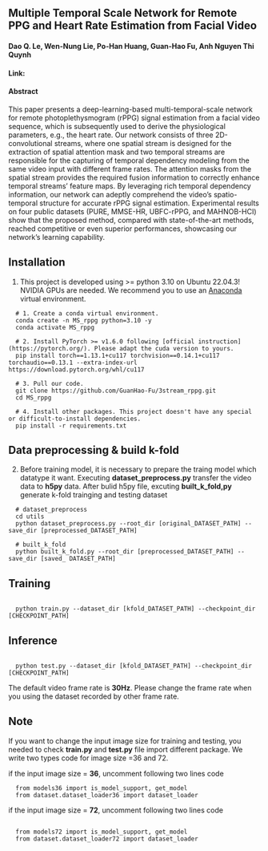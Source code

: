 
## Multiple Temporal Scale Network for Remote PPG and Heart Rate Estimation from Facial Video
#### Dao Q. Le, Wen-Nung Lie, Po-Han Huang, Guan-Hao Fu, Anh Nguyen Thi Quynh

#### Link: 

#### Abstract

This paper presents a deep-learning-based multi-temporal-scale network for remote photoplethysmogram (rPPG) signal estimation from a facial video sequence, which is subsequently used to derive the physiological parameters, e.g., the heart rate. Our network consists of three 2D-convolutional streams, where one spatial stream is designed for the extraction of spatial attention mask and two temporal streams are responsible for the capturing of temporal dependency modeling from the same video input with different frame rates. The attention masks from the spatial stream provides the required fusion information to correctly enhance temporal streams’ feature maps. By leveraging rich temporal dependency information, our network can adeptly comprehend the video’s spatio-temporal structure for accurate rPPG signal estimation. Experimental results on four public datasets (PURE, MMSE-HR, UBFC-rPPG, and MAHNOB-HCI) show that the proposed method, compared with state-of-the-art methods, reached competitive or even superior performances, showcasing our network’s learning capability. 
<!-- 
## Citation 

``` bash
@article{lie2024two,
  title={A Two-stream Deep-learning Network for Heart Rate Estimation from Facial Image Sequence},
  author={Lie, Wen-Nung and Le, Dao Q and Huang, Po-Han and Fu, Guan-Hao and Anh, Quynh Nguyen Thi and Nhu, Quynh Nguyen Quang},
  journal={IEEE Sensors Journal},
  year={2024},
  publisher={IEEE}
}
``` -->
## Installation
1. This project is developed using >= python 3.10 on Ubuntu 22.04.3! NVIDIA GPUs are needed. We recommend you to use an [Anaconda](https://www.anaconda.com/) virtual environment.

```shell
  # 1. Create a conda virtual environment.
  conda create -n MS_rppg python=3.10 -y
  conda activate MS_rppg
  
  # 2. Install PyTorch >= v1.6.0 following [official instruction](https://pytorch.org/). Please adapt the cuda version to yours.
  pip install torch==1.13.1+cu117 torchvision==0.14.1+cu117 torchaudio==0.13.1 --extra-index-url https://download.pytorch.org/whl/cu117
  
  # 3. Pull our code.
  git clone https://github.com/GuanHao-Fu/3stream_rppg.git
  cd MS_rppg
  
  # 4. Install other packages. This project doesn't have any special or difficult-to-install dependencies.
  pip install -r requirements.txt 
```

## Data preprocessing & build k-fold
2. Before training model, it is necessary to prepare the traing model which datatype it want. Executing **dataset_preprocess.py** transfer the video data to **h5py** data. After bulid h5py file, excuting **built_k_fold,py** generate k-fold trainging and testing dataset 
```shell
  # dataset_preprocess
  cd utils
  python dataset_preprocess.py --root_dir [original_DATASET_PATH] --save_dir [preprocessed_DATASET_PATH]

  # built_k_fold
  python built_k_fold.py --root_dir [preprocessed_DATASET_PATH] --save_dir [saved_ DATASET_PATH]
```
## Training 

```shell

  python train.py --dataset_dir [kfold_DATASET_PATH] --checkpoint_dir [CHECKPOINT_PATH]

```
## Inference 

```shell

  python test.py --dataset_dir [kfold_DATASET_PATH] --checkpoint_dir [CHECKPOINT_PATH]

```
The default video frame rate is **30Hz**. Please change the frame rate when you using the dataset recorded by other frame rate. 

## Note
If you want to change the input image size for training and testing, you needed to check **train.py** and **test.py** file import different package. We write two types code for image size =36 and 72.

if the input image size = **36**, uncomment following two lines code
```shell
  from models36 import is_model_support, get_model
  from dataset.dataset_loader36 import dataset_loader
```
if the input image size = **72**, uncomment following two lines code
```shell

  from models72 import is_model_support, get_model
  from dataset.dataset_loader72 import dataset_loader
```
